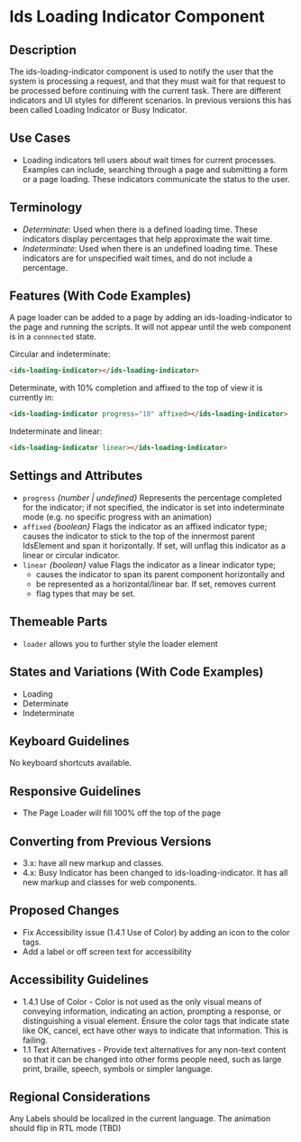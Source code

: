 # Ids Loading Indicator Component

## Description

The ids-loading-indicator component is used to notify the user that the system is processing a request, and that they must wait for that request to be processed before continuing with the current task. There are different indicators and UI styles for different scenarios. In previous versions this has been called Loading Indicator or Busy Indicator.

## Use Cases

- Loading indicators tell users about wait times for current processes. Examples can include, searching through a page and submitting a form or a page loading. These indicators communicate the status to the user.

## Terminology

- *Determinate*: Used when there is a defined loading time. These indicators display percentages that help approximate the wait time.
- *Indeterminate*: Used when there is an undefined loading time. These indicators are for unspecified wait times, and do not include a percentage.

## Features (With Code Examples)

A page loader can be added to a page by adding an ids-loading-indicator to the page and running the scripts. It will not appear until the web component is in a `connnected` state.

Circular and indeterminate:
```html
<ids-loading-indicator></ids-loading-indicator>
```
Determinate, with 10% completion and affixed to the top of view it is currently in:
```html
<ids-loading-indicator progress="10" affixed></ids-loading-indicator>
```

Indeterminate and linear:
```html
<ids-loading-indicator linear></ids-loading-indicator>
```


## Settings and Attributes

- `progress` *{number | undefined}* Represents the percentage completed for the indicator; if not specified, the indicator is set into indeterminate mode (e.g. no specific progress with an animation)
- `affixed` *{boolean}* Flags the indicator as an affixed indicator type; causes
the indicator to stick to the top of the innermost parent IdsElement and span it horizontally. If set, will unflag this indicator as a linear or circular indicator.
- `linear` *{boolean}* value Flags the indicator as a linear indicator type;
   * causes the indicator to span its parent component horizontally and
   * be represented as a horizontal/linear bar. If set, removes current
   * flag types that may be set.

## Themeable Parts

- `loader` allows you to further style the loader element

## States and Variations (With Code Examples)

- Loading
- Determinate
- Indeterminate

## Keyboard Guidelines

No keyboard shortcuts available.

## Responsive Guidelines

- The Page Loader will fill 100% off the top of the page

## Converting from Previous Versions

- 3.x:  have all new markup and classes.
- 4.x: Busy Indicator has been changed to ids-loading-indicator. It has all new markup and classes for web components.

## Proposed Changes

- Fix Accessibility issue (1.4.1 Use of Color) by adding an icon to the color tags.
- Add a label or off screen text for accessibility

## Accessibility Guidelines

- 1.4.1 Use of Color - Color is not used as the only visual means of conveying information, indicating an action, prompting a response, or distinguishing a visual element. Ensure the color tags that indicate state like OK, cancel, ect have other ways to indicate that information. This is failing.
- 1.1 Text Alternatives - Provide text alternatives for any non-text content so that it can be changed into other forms people need, such as large print, braille, speech, symbols or simpler language.

## Regional Considerations

Any Labels should be localized in the current language. The animation should flip in RTL mode (TBD)
